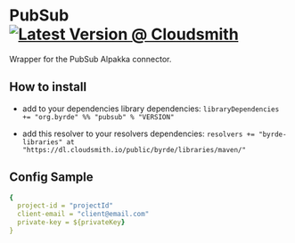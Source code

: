 # PubSub [![Latest Version @ Cloudsmith](https://api-prd.cloudsmith.io/badges/version/byrde/libraries/maven/pubsub_2.13/latest/x/?render=true)](https://cloudsmith.io/~byrde/repos/libraries/packages/detail/maven/pubsub_2.13/latest/)

Wrapper for the PubSub Alpakka connector.

## How to install

* add to your dependencies library dependencies:
```libraryDependencies += "org.byrde" %% "pubsub" % "VERSION"```

* add this resolver to your resolvers dependencies:
```resolvers += "byrde-libraries" at "https://dl.cloudsmith.io/public/byrde/libraries/maven/"```

## Config Sample
```yaml
{
  project-id = "projectId"
  client-email = "client@email.com"
  private-key = ${privateKey}
}
```
